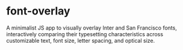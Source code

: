 # font-overlay

A minimalist JS app to visually overlay Inter and San Francisco fonts,
interactively comparing their typesetting characteristics across
customizable text, font size, letter spacing, and optical size.
